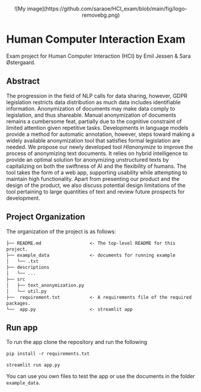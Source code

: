 <p align="center">
![My image](https://github.com/saraoe/HCI_exam/blob/main/fig/logo-removebg.png)

# Human Computer Interaction Exam

Exam project for Human Computer Interaction (HCI) by Emil Jessen &amp; Sara Østergaard.
</p>

## Abstract
The progression in the field of NLP calls for data sharing, however, GDPR legislation restricts data distribution as much data includes identifiable information. Anonymization of documents may make data comply to legislation, and thus shareable. Manual anonymization of documents remains a cumbersome feat, partially due to the cognitive constraint of limited attention given repetitive tasks. Developments in language models provide a method for automatic annotation, however, steps toward making a widely available anonymization tool that satisfies formal legislation are needed.
We propose our newly developed tool _HIanonymize_ to improve the process of anonymizing text documents. It relies on hybrid intelligence to provide an optimal solution for anonymizing unstructured texts by capitalizing on both the swiftness of AI and the flexibility of humans. The tool takes the form of a web app, supporting usability while attempting to maintain high functionality.
Apart from presenting our product and the design of the product, we also discuss potential design limitations of the tool pertaining to large quantities of text and review future prospects for development.

## Project Organization
The organization of the project is as follows:

```
├── README.md                  <- The top-level README for this project.
├── example_data               <- documents for running example   
│   └── .txt
├── descriptions
│   └── ...    
├── src   
│   ├── text_anonymization.py                 
│   └── util.py
├──  requirement.txt           <- A requirements file of the required packages.
└──  app.py                    <- streamlit app
```

## Run app
To run the app clone the repository and run the following
```
pip install -r requirements.txt
```

```
streamlit run app.py
```

You can use you own files to test the app or use the documents in the folder ```example_data```.
